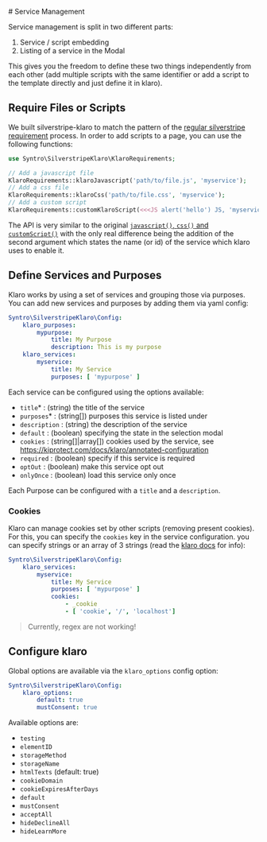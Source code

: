 
# Service Management

Service management is split in two different parts:

1. Service / script embedding
2. Listing of a service in the Modal

This gives you the freedom to define these two things independently from each
other (add multiple scripts with the same identifier or add a script to the
template directly and just define it in klaro).

## Require Files or Scripts
We built silverstripe-klaro to match the pattern of the
[regular silverstripe requirement](https://docs.silverstripe.org/en/4/developer_guides/templates/requirements/)
process. In order to add scripts to a page, you can use the following
functions:
```php
use Syntro\SilverstripeKlaro\KlaroRequirements;

// Add a javascript file
KlaroRequirements::klaroJavascript('path/to/file.js', 'myservice');
// Add a css file
KlaroRequirements::klaroCss('path/to/file.css', 'myservice');
// Add a custom script
KlaroRequirements::customKlaroScript(<<<JS alert('hello') JS, 'myservice');
```
The API is very similar to the original [`javascript()`, `css()` and `customScript()`](https://docs.silverstripe.org/en/4/developer_guides/templates/requirements/#php-requirements-api)
with the only real difference being the addition of the second argument which
states the name (or id) of the service which klaro uses to enable it.

## Define Services and Purposes
Klaro works by using a set of services and grouping those via purposes. You
can add new services and purposes by adding them via yaml config:
```yaml
Syntro\SilverstripeKlaro\Config:
    klaro_purposes:
        mypurpose:
            title: My Purpose
            description: This is my purpose
    klaro_services:
        myservice:
            title: My Service
            purposes: [ 'mypurpose' ]
```
Each service can be configured using the options available:
- `title`* : (string) the title of the service
- `purposes`* : (string[]) purposes this service is listed under
- `description` : (string) the description of the service
- `default` : (boolean) specifying the state in the selection modal
- `cookies` : (string[]|array[]) cookies used by the service, see https://kiprotect.com/docs/klaro/annotated-configuration
- `required` : (boolean) specify if this service is required
- `optOut` : (boolean) make this service opt out
- `onlyOnce` : (boolean) load this service only once

Each Purpose can be configured with a `title` and a `description`.

### Cookies
Klaro can manage cookies set by other scripts (removing present cookies). For this,
you can specify the `cookies` key in the service configuration. you can specify
strings or an array of 3 strings (read the [klaro docs](https://kiprotect.com/docs/klaro/) for info):
```yaml
Syntro\SilverstripeKlaro\Config:
    klaro_services:
        myservice:
            title: My Service
            purposes: [ 'mypurpose' ]
            cookies:
                - _cookie
                - [ 'cookie', '/', 'localhost']
```
> Currently, regex are not working!

## Configure klaro
Global options are available via the `klaro_options` config option:
```yaml
Syntro\SilverstripeKlaro\Config:
    klaro_options:
        default: true
        mustConsent: true
```
Available options are:
- `testing`
- `elementID`
- `storageMethod`
- `storageName`
- `htmlTexts` (default: true)
- `cookieDomain`
- `cookieExpiresAfterDays`
- `default`
- `mustConsent`
- `acceptAll`
- `hideDeclineAll`
- `hideLearnMore`
